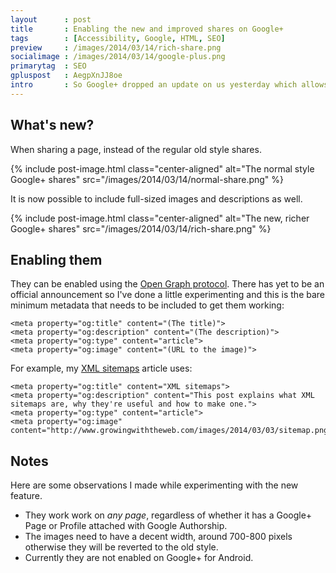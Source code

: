 ```yaml
---
layout      : post
title       : Enabling the new and improved shares on Google+
tags        : [Accessibility, Google, HTML, SEO]
preview     : /images/2014/03/14/rich-share.png
socialimage : /images/2014/03/14/google-plus.png
primarytag  : SEO
gpluspost   : AegpXnJJ8oe
intro       : So Google+ dropped an update on us yesterday which allows full-sized image previews and descriptions for page shares! No longer will you have to share images and include a link to get more presence on Google+ feeds. This article will tell you how to get them up on your site!
---
```


## What's new?

When sharing a page, instead of the regular old style shares.

{% include post-image.html class="center-aligned" alt="The normal style Google+ shares" src="/images/2014/03/14/normal-share.png" %}

It is now possible to include full-sized images and descriptions as well.

{% include post-image.html class="center-aligned" alt="The new, richer Google+ shares" src="/images/2014/03/14/rich-share.png" %}



## Enabling them

They can be enabled using the [Open Graph protocol][1]. There has yet to be an official announcement so I've done a little experimenting and this is the bare minimum metadata that needs to be included to get them working:

<!--prettify lang=html-->
    <meta property="og:title" content="(The title)">
    <meta property="og:description" content="(The description)">
    <meta property="og:type" content="article">
    <meta property="og:image" content="(URL to the image)">

For example, my [XML sitemaps][2] article uses:

<!--prettify lang=html-->
	<meta property="og:title" content="XML sitemaps">
	<meta property="og:description" content="This post explains what XML sitemaps are, why they're useful and how to make one.">
	<meta property="og:type" content="article">
	<meta property="og:image" content="http://www.growingwiththeweb.com/images/2014/03/03/sitemap.png">



## Notes

Here are some observations I made while experimenting with the new feature.

- They work work on *any page*, regardless of whether it has a Google+ Page or Profile attached with Google Authorship.
- The images need to have a decent width, around 700-800 pixels otherwise they will be reverted to the old style.
- Currently they are not enabled on Google+ for Android.



[1]: http://ogp.me/
[2]: /2014/03/xml-sitemaps.html
